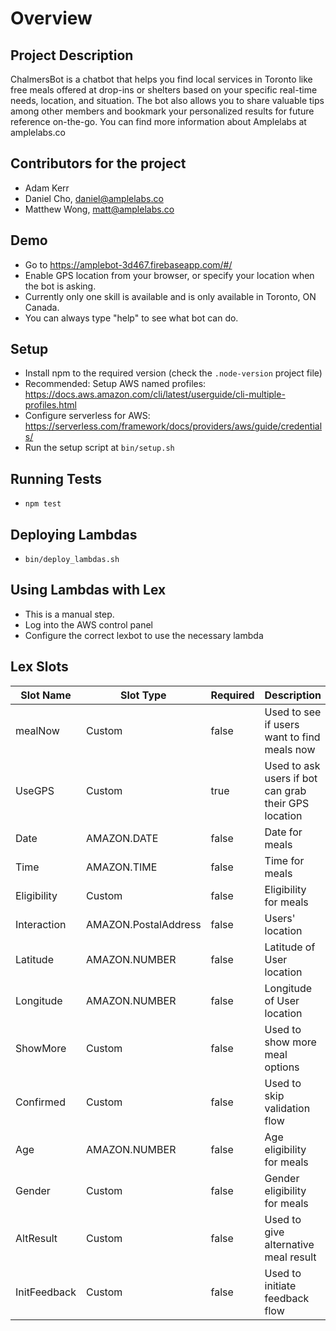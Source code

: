 # Overview

## Project Description

ChalmersBot is a chatbot that helps you find local services in Toronto like free meals offered at drop-ins or shelters based on your specific real-time needs, location, and situation. The bot also allows you to share valuable tips among other members and bookmark your personalized results for future reference on-the-go. You can find more information about Amplelabs at amplelabs.co

## Contributors for the project

- Adam Kerr
- Daniel Cho, daniel@amplelabs.co
- Matthew Wong, matt@amplelabs.co

## Demo

- Go to https://amplebot-3d467.firebaseapp.com/#/
- Enable GPS location from your browser, or specify your location when the bot is asking.
- Currently only one skill is available and is only available in Toronto, ON Canada.
- You can always type "help" to see what bot can do.

## Setup

- Install npm to the required version (check the `.node-version` project file)
- Recommended: Setup AWS named profiles: https://docs.aws.amazon.com/cli/latest/userguide/cli-multiple-profiles.html
- Configure serverless for AWS: https://serverless.com/framework/docs/providers/aws/guide/credentials/
- Run the setup script at `bin/setup.sh`

## Running Tests

- `npm test`

## Deploying Lambdas

- `bin/deploy_lambdas.sh`

## Using Lambdas with Lex

- This is a manual step.
- Log into the AWS control panel
- Configure the correct lexbot to use the necessary lambda

## Lex Slots

| Slot Name    | Slot Type            | Required | Description                                          |
| ------------ | -------------------- | -------- | ---------------------------------------------------- |
| mealNow      | Custom               | false    | Used to see if users want to find meals now          |
| UseGPS       | Custom               | true     | Used to ask users if bot can grab their GPS location |
| Date         | AMAZON.DATE          | false    | Date for meals                                       |
| Time         | AMAZON.TIME          | false    | Time for meals                                       |
| Eligibility  | Custom               | false    | Eligibility for meals                                |
| Interaction  | AMAZON.PostalAddress | false    | Users' location                                      |
| Latitude     | AMAZON.NUMBER        | false    | Latitude of User location                            |
| Longitude    | AMAZON.NUMBER        | false    | Longitude of User location                           |
| ShowMore     | Custom               | false    | Used to show more meal options                       |
| Confirmed    | Custom               | false    | Used to skip validation flow                         |
| Age          | AMAZON.NUMBER        | false    | Age eligibility for meals                            |
| Gender       | Custom               | false    | Gender eligibility for meals                         |
| AltResult    | Custom               | false    | Used to give alternative meal result                 |
| InitFeedback | Custom               | false    | Used to initiate feedback flow                       |
